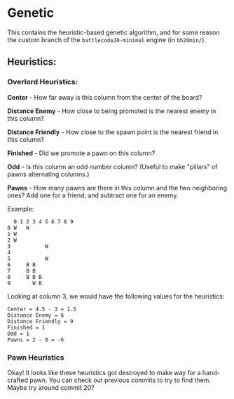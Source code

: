 # Genetic

This contains the heuristic-based genetic algorithm, and for some reason the custom branch of the `battlecode20-minimal` engine
(in `bh20min/`).

## Heuristics:

### Overlord Heuristics:
**Center** - How far away is this column from the center of the board?

**Distance Enemy** - How close to being promoted is the nearest enemy in this column?

**Distance Friendly** - How close to the spawn point is the nearest friend in this column?

**Finished** - Did we promote a pawn on this column?

**Odd** - Is this column an odd number column? (Useful to make "pillars" of pawns alternating columns.)

**Pawns** - How many pawns are there in this column and the two neighboring ones? Add one for a friend,
and subtract one for an enemy.

Example:
```
  0 1 2 3 4 5 6 7 8 9
0 W   W
1 W
2 W
3           W
4
5           W
6     B B
7     B B
8     B B B
9       W B
```
Looking at column 3, we would have the following values for the heuristics:
```
Center = 4.5 - 3 = 1.5
Distance Enemy = 6
Distance Friendly = 9
Finished = 1
Odd = 1
Pawns = 2 - 8 = -6
```

### Pawn Heuristics
Okay! It looks like these heuristics got destroyed to make way for a hand-crafted pawn. You can check
out previous commits to try to find them. Maybe try around commit 20?

